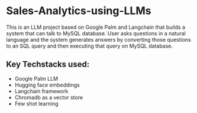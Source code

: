 # Sales-Analytics-using-LLMs
 

This is an LLM project based on Google Palm and Langchain that builds a system that can talk to MySQL database. 
User asks questions in a natural language and the system generates answers by converting those questions to an SQL query and
then executing that query on MySQL database. 

## Key Techstacks used:

  - Google Palm LLM
  - Hugging face embeddings
  - Langchain framework
  - Chromadb as a vector store
  - Few shot learning

